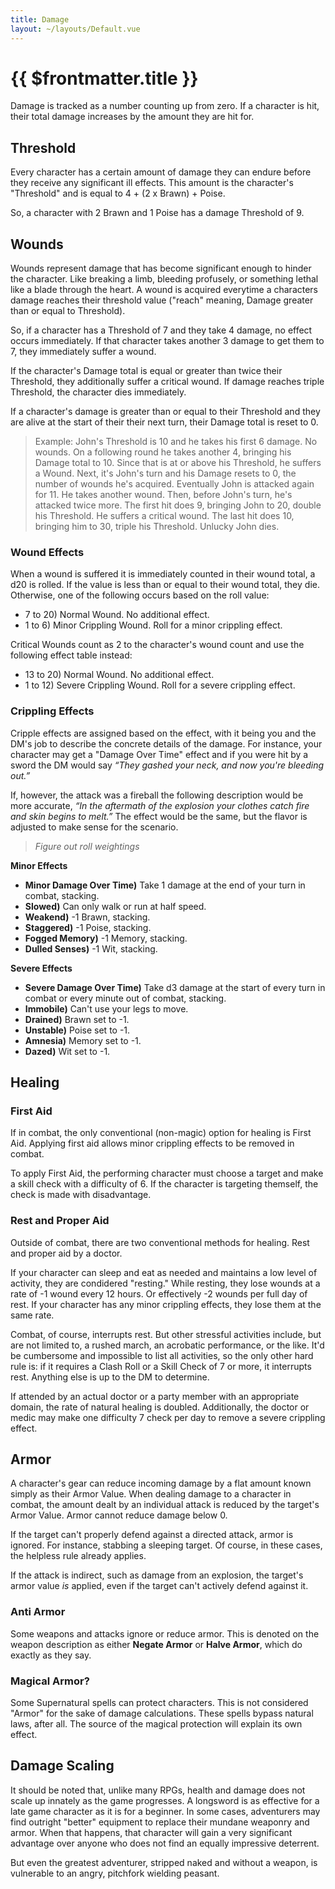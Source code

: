 ```yaml
---
title: Damage
layout: ~/layouts/Default.vue
---
```


# {{ $frontmatter.title }}

Damage is tracked as a number counting up from zero. If a character is hit,
their total damage increases by the amount they are hit for.

## Threshold

Every character has a certain amount of damage they can endure before they
receive any significant ill effects. This amount is the character's "Threshold"
and is equal to 4 + (2 x Brawn) + Poise.

So, a character with 2 Brawn and 1 Poise has a damage Threshold of 9.

## Wounds

Wounds represent damage that has become significant enough to hinder the
character. Like breaking a limb, bleeding profusely, or something lethal like a
blade through the heart. A wound is acquired everytime a characters damage
reaches their threshold value ("reach" meaning, Damage greater than or equal to
Threshold).

So, if a character has a Threshold of 7 and they take 4 damage, no effect occurs
immediately. If that character takes another 3 damage to get them to 7, they
immediately suffer a wound.

If the character's Damage total is equal or greater than twice their Threshold,
they additionally suffer a critical wound. If damage reaches triple Threshold,
the character dies immediately.

If a character's damage is greater than or equal to their Threshold and they are
alive at the start of their their next turn, their Damage total is reset to 0.

> Example: John's Threshold is 10 and he takes his first 6 damage. No wounds. On
> a following round he takes another 4, bringing his Damage total to 10. Since
> that is at or above his Threshold, he suffers a Wound. Next, it's John's turn
> and his Damage resets to 0, the number of wounds he's acquired. Eventually
> John is attacked again for 11. He takes another wound. Then, before John's
> turn, he's attacked twice more. The first hit does 9, bringing John to 20,
> double his Threshold. He suffers a critical wound. The last hit does 10,
> bringing him to 30, triple his Threshold. Unlucky John dies.

### Wound Effects

When a wound is suffered it is immediately counted in their wound total, a d20
is rolled. If the value is less than or equal to their wound total, they die.
Otherwise, one of the following occurs based on the roll value:

- 7 to 20) Normal Wound. No additional effect.
- 1 to 6) Minor Crippling Wound. Roll for a minor crippling effect.

Critical Wounds count as 2 to the character's wound count and use the following
effect table instead:

- 13 to 20) Normal Wound. No additional effect.
- 1 to 12) Severe Crippling Wound. Roll for a severe crippling effect.

### Crippling Effects

Cripple effects are assigned based on the effect, with it being you and the DM's
job to describe the concrete details of the damage. For instance, your character
may get a "Damage Over Time" effect and if you were hit by a sword the DM would
say _“They gashed your neck, and now you're bleeding out.”_

If, however, the attack was a fireball the following description would be more
accurate, _“In the aftermath of the explosion your clothes catch fire and skin
begins to melt.”_ The effect would be the same, but the flavor is adjusted to
make sense for the scenario.

> _Figure out roll weightings_

**Minor Effects**

- **Minor Damage Over Time)** Take 1 damage at the end of your turn in
  combat, stacking.
- **Slowed)** Can only walk or run at half speed.
- **Weakend)** -1 Brawn, stacking.
- **Staggered)** -1 Poise, stacking.
- **Fogged Memory)** -1 Memory, stacking.
- **Dulled Senses)** -1 Wit, stacking.

**Severe Effects**

- **Severe Damage Over Time)** Take d3 damage at the start of every turn in
  combat or every minute out of combat, stacking.
- **Immobile)** Can't use your legs to move.
- **Drained)** Brawn set to -1.
- **Unstable)** Poise set to -1.
- **Amnesia)** Memory set to -1.
- **Dazed)** Wit set to -1.

## Healing

### First Aid

If in combat, the only conventional (non-magic) option for healing is First Aid.
Applying first aid allows minor crippling effects to be removed in combat.

To apply First Aid, the performing character must choose a target and make a
skill check with a difficulty of 6. If the character is targeting themself, the
check is made with disadvantage.

### Rest and Proper Aid

Outside of combat, there are two conventional methods for healing. Rest and
proper aid by a doctor.

If your character can sleep and eat as needed and maintains a low level of
activity, they are condidered "resting." While resting, they lose wounds at a
rate of -1 wound every 12 hours. Or effectively -2 wounds per full day of rest.
If your character has any minor crippling effects, they lose them at the same
rate.

Combat, of course, interrupts rest. But other stressful activities include, but
are not limited to, a rushed march, an acrobatic performance, or the like. It'd
be cumbersome and impossible to list all activities, so the only other hard rule
is: if it requires a Clash Roll or a Skill Check of 7 or more, it interrupts
rest. Anything else is up to the DM to determine.

If attended by an actual doctor or a party member with an appropriate domain,
the rate of natural healing is doubled. Additionally, the doctor or medic may
make one difficulty 7 check per day to remove a severe crippling effect.

## Armor

A character's gear can reduce incoming damage by a flat amount known simply as
their Armor Value. When dealing damage to a character in combat, the amount
dealt by an individual attack is reduced by the target's Armor Value. Armor
cannot reduce damage below 0.

If the target can't properly defend against a directed attack, armor is ignored.
For instance, stabbing a sleeping target. Of course, in these cases, the
helpless rule already applies.

If the attack is indirect, such as damage from an explosion, the target's armor
value _is_ applied, even if the target can't actively defend against it.

### Anti Armor

Some weapons and attacks ignore or reduce armor. This is denoted on the weapon
description as either **Negate Armor** or **Halve Armor**, which do exactly as
they say.

### Magical Armor?

Some Supernatural spells can protect characters. This is not considered "Armor"
for the sake of damage calculations. These spells bypass natural laws, after
all. The source of the magical protection will explain its own effect.

## Damage Scaling

It should be noted that, unlike many RPGs, health and damage does not scale up
innately as the game progresses. A longsword is as effective for a late game
character as it is for a beginner. In some cases, adventurers may find outright
"better" equipment to replace their mundane weaponry and armor. When that
happens, that character will gain a very significant advantage over anyone who
does not find an equally impressive deterrent.

But even the greatest adventurer, stripped naked and without a weapon, is
vulnerable to an angry, pitchfork wielding peasant.
